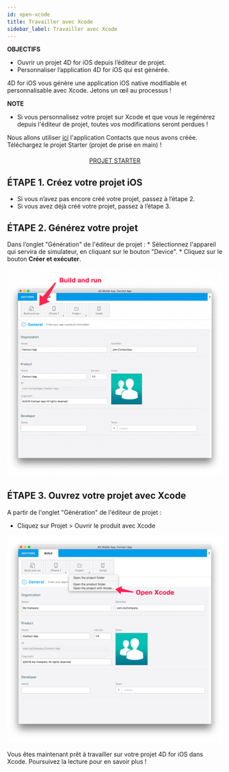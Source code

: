 ```yaml
---
id: open-xcode
title: Travailler avec Xcode
sidebar_label: Travailler avec Xcode
---
```

<div class = "objectives"> 

**OBJECTIFS**

* Ouvrir un projet 4D for iOS depuis l’éditeur de projet.
* Personnaliser l’application 4D for iOS qui est générée.</div> 

4D for iOS vous génère une application iOS native modifiable et personnalisable avec Xcode. Jetons un œil au processus !<div class = "tips"> 

**NOTE**

* Si vous personnalisez votre projet sur Xcode et que vous le regénérez depuis l'éditeur de projet, toutes vos modifications seront perdues !</div> 

Nous allons utiliser [ici](contact-app.html) l'application Contacts que nous avons créée. Téléchargez le projet Starter (projet de prise en main) !

<div style="text-align: center; margin-top: 20px">
  <p>
    

<a class="button"
href="../assets/customize-with-xcode/ContactStarter.zip">PROJET STARTER</a>

  </p>
</div>

## ÉTAPE 1. Créez votre projet iOS

* Si vous n’avez pas encore créé votre projet, passez à l’étape 2.
* Si vous avez déjà créé votre projet, passez à l’étape 3.

## ÉTAPE 2. Générez votre projet

Dans l’onglet "Génération" de l'éditeur de projet : * Sélectionnez l'appareil qui servira de simulateur, en cliquant sur le bouton "Device". * Cliquez sur le bouton **Créer et exécuter**.

![Créer et exécuter](assets/customize-with-xcode/build-and-run-4D-for-iOS.png)

## ÉTAPE 3. Ouvrez votre projet avec Xcode

A partir de l'onglet "Génération" de l'éditeur de projet :

* Cliquez sur Projet > Ouvrir le produit avec Xcode

![Ouvrez votre projet avec Xcode](assets/customize-with-xcode/Open-your-project-Xcode-4D-for-iOS.png)

Vous êtes maintenant prêt à travailler sur votre projet 4D for iOS dans Xcode. Poursuivez la lecture pour en savoir plus !